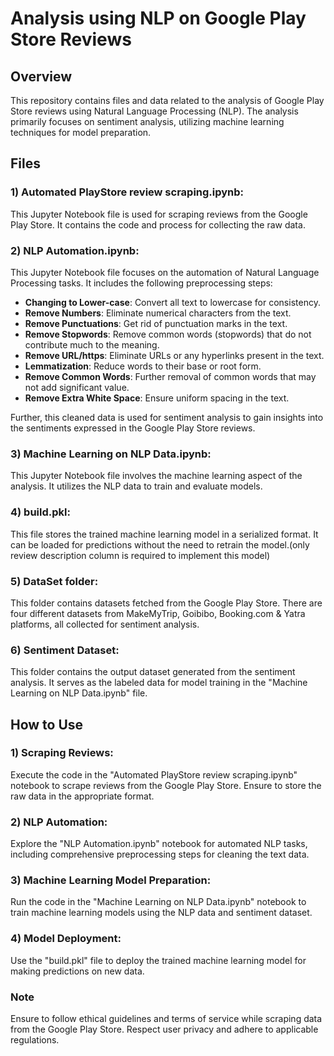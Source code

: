 # Analysis using NLP on Google Play Store Reviews
## Overview
This repository contains files and data related to the analysis of Google Play Store reviews using Natural Language Processing (NLP). The analysis primarily focuses on sentiment analysis, utilizing machine learning techniques for model preparation.

## Files
### 1) Automated PlayStore review scraping.ipynb: 
This Jupyter Notebook file is used for scraping reviews from the Google Play Store. It contains the code and process for collecting the raw data.

### 2) NLP Automation.ipynb: 
This Jupyter Notebook file focuses on the automation of Natural Language Processing tasks. It includes the following preprocessing steps:
- **Changing to Lower-case**: Convert all text to lowercase for consistency.
- **Remove Numbers**: Eliminate numerical characters from the text.
- **Remove Punctuations**: Get rid of punctuation marks in the text.
- **Remove Stopwords**: Remove common words (stopwords) that do not contribute much to the meaning.
- **Remove URL/https**: Eliminate URLs or any hyperlinks present in the text.
- **Lemmatization**: Reduce words to their base or root form.
- **Remove Common Words**: Further removal of common words that may not add significant value.
- **Remove Extra White Space**: Ensure uniform spacing in the text.

Further, this cleaned data is used for sentiment analysis to gain insights into the sentiments expressed in the Google Play Store reviews.  

### 3) Machine Learning on NLP Data.ipynb: 
This Jupyter Notebook file involves the machine learning aspect of the analysis. It utilizes the NLP data to train and evaluate models.

### 4) build.pkl: 
This file stores the trained machine learning model in a serialized format. It can be loaded for predictions without the need to retrain the model.(only review description column is required to implement this model)

### 5) DataSet folder: 
This folder contains datasets fetched from the Google Play Store. There are four different datasets from MakeMyTrip, Goibibo, Booking.com & Yatra platforms, all collected for sentiment analysis.

### 6) Sentiment Dataset: 
This folder contains the output dataset generated from the sentiment analysis. It serves as the labeled data for model training in the "Machine Learning on NLP Data.ipynb" file.

## How to Use
### 1) Scraping Reviews: 
Execute the code in the "Automated PlayStore review scraping.ipynb" notebook to scrape reviews from the Google Play Store. Ensure to store the raw data in the appropriate format.

### 2) NLP Automation: 
Explore the "NLP Automation.ipynb" notebook for automated NLP tasks, including comprehensive preprocessing steps for cleaning the text data.

### 3) Machine Learning Model Preparation: 
Run the code in the "Machine Learning on NLP Data.ipynb" notebook to train machine learning models using the NLP data and sentiment dataset.

### 4) Model Deployment: 
Use the "build.pkl" file to deploy the trained machine learning model for making predictions on new data.

### Note
Ensure to follow ethical guidelines and terms of service while scraping data from the Google Play Store. Respect user privacy and adhere to applicable regulations.
